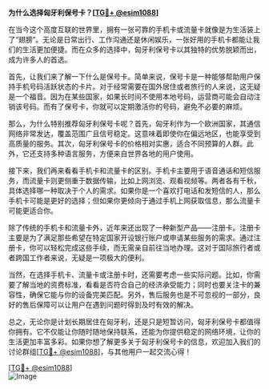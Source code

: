 **为什么选择匈牙利保号卡？[[TG💪+ @esim1088](https://t.me/s/esim1088)]**

在当今这个高度互联的世界里，拥有一张可靠的手机卡或流量卡就像是为生活装上了“翅膀”。无论是日常出行、工作沟通还是休闲娱乐，一张好用的手机卡都能让我们的生活更加便捷。而在众多的选择中，匈牙利保号卡以其独特的优势脱颖而出，成为许多人的首选。

首先，让我们来了解一下什么是保号卡。简单来说，保号卡是一种能够帮助用户保持手机号码活跃状态的卡片。对于经常需要在国外居住或者旅行的人来说，这无疑是一个福音。因为在某些国家，如果长时间不使用本地号码，运营商可能会自动注销该号码。而有了保号卡，你就可以定期激活你的号码，避免不必要的麻烦。

那么，为什么特别推荐匈牙利保号卡呢？首先，匈牙利作为一个欧洲国家，其通信网络非常发达，覆盖范围广且信号稳定。这意味着即使你在偏远地区，也能享受到高质量的服务。其次，匈牙利保号卡的价格相对实惠，适合不同预算的人群。此外，它还支持多种语言服务，方便来自世界各地的用户使用。

接下来，我们再来看看手机卡和流量卡的区别。手机卡主要用于语音通话和短信服务，而流量卡则更侧重于数据传输，比如上网浏览、观看视频等。两者各有千秋，具体选择哪一种取决于个人的需求。如果你是一个喜欢打电话和发短信的人，那么手机卡可能是更好的选择；但如果你更倾向于通过手机上网获取信息，那么流量卡可能更适合你。

除了传统的手机卡和流量卡外，近年来还出现了一种新型产品——注册卡。注册卡主要是为了满足那些希望在特定国家开设银行账户或申请某些服务的需求。通过注册卡，你可以轻松完成这些手续，而无需亲自前往当地办理。这对于国际旅行者或者跨国工作者来说，无疑是一项极大的便利。

当然，在选择手机卡、流量卡或注册卡时，还需要考虑一些实际问题。比如，你需要了解当地的资费标准，看看是否符合自己的经济承受能力；同时也要关注卡的兼容性，确保它能与你的设备完美匹配。另外，售后服务也是不可忽视的一部分，良好的售后保障可以让用户在遇到问题时得到及时有效的解决。

总之，无论你是计划长期居住在匈牙利，还是只是短暂访问，匈牙利保号卡都值得你拥有。它不仅能让你随时随地保持联系，还能为你提供稳定的网络环境，让你的生活更加丰富多彩。如果你想了解更多关于匈牙利保号卡的信息，欢迎加入我们的讨论群组[[TG💪+ @esim1088](https://t.me/s/esim1088)]，与其他用户一起交流心得！

[[TG💪+ @esim1088](https://t.me/s/esim1088)]  
![Image](https://i.postimg.cc/4NQfJmqS/Snipaste-2025-05-13-00-14-12.png)